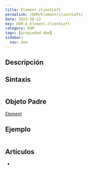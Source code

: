 ```yaml
---
title: Element.clientLeft
permalink: /DOM/Element/clientLeft/
date: 2023-10-12
key: DOM.E.Element.clientLeft
category: DOM
tags: [propiedad dom]
sidebar:
  nav: dom
---
```


## Descripción


## Sintaxis


```javascript

```


## Objeto Padre


[Element](https://www.w3api.com/DOM/Element/)


## Ejemplo


```javascript

```


## Artículos

- 
